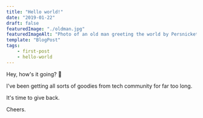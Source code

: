 ```yaml
---
title: "Hello world!"
date: "2019-01-22"
draft: false
featuredImage: "./oldman.jpg"
featuredImageAlt: "Photo of an old man greeting the world by Persnickety Prints @ https://unsplash.com/"
template: "BlogPost"
tags:
    - first-post
    - hello-world
---
```


Hey, how's it going? 👋

I've been getting all sorts of goodies from tech community for far too long.

It's time to give back.

Cheers.
